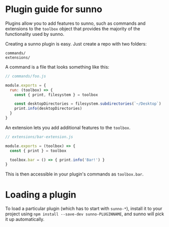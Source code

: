 # Plugin guide for sunno

Plugins allow you to add features to sunno, such as commands and
extensions to the `toolbox` object that provides the majority of the functionality
used by sunno.

Creating a sunno plugin is easy. Just create a repo with two folders:

```
commands/
extensions/
```

A command is a file that looks something like this:

```js
// commands/foo.js

module.exports = {
  run: (toolbox) => {
    const { print, filesystem } = toolbox

    const desktopDirectories = filesystem.subdirectories(`~/Desktop`)
    print.info(desktopDirectories)
  }
}
```

An extension lets you add additional features to the `toolbox`.

```js
// extensions/bar-extension.js

module.exports = (toolbox) => {
  const { print } = toolbox

  toolbox.bar = () => { print.info('Bar!') }
}
```

This is then accessible in your plugin's commands as `toolbox.bar`.

# Loading a plugin

To load a particular plugin (which has to start with `sunno-*`),
install it to your project using `npm install --save-dev sunno-PLUGINNAME`,
and sunno will pick it up automatically.

